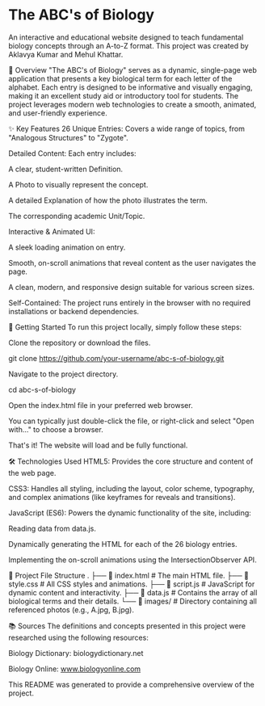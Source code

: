 # The ABC's of Biology
An interactive and educational website designed to teach fundamental biology concepts through an A-to-Z format. This project was created by Aklavya Kumar and Mehul Khattar.

🌟 Overview
"The ABC's of Biology" serves as a dynamic, single-page web application that presents a key biological term for each letter of the alphabet. Each entry is designed to be informative and visually engaging, making it an excellent study aid or introductory tool for students. The project leverages modern web technologies to create a smooth, animated, and user-friendly experience.

✨ Key Features
26 Unique Entries: Covers a wide range of topics, from "Analogous Structures" to "Zygote".

Detailed Content: Each entry includes:

A clear, student-written Definition.

A Photo to visually represent the concept.

A detailed Explanation of how the photo illustrates the term.

The corresponding academic Unit/Topic.

Interactive & Animated UI:

A sleek loading animation on entry.

Smooth, on-scroll animations that reveal content as the user navigates the page.

A clean, modern, and responsive design suitable for various screen sizes.

Self-Contained: The project runs entirely in the browser with no required installations or backend dependencies.

🚀 Getting Started
To run this project locally, simply follow these steps:

Clone the repository or download the files.

git clone https://github.com/your-username/abc-s-of-biology.git

Navigate to the project directory.

cd abc-s-of-biology

Open the index.html file in your preferred web browser.

You can typically just double-click the file, or right-click and select "Open with..." to choose a browser.

That's it! The website will load and be fully functional.

🛠️ Technologies Used
HTML5: Provides the core structure and content of the web page.

CSS3: Handles all styling, including the layout, color scheme, typography, and complex animations (like keyframes for reveals and transitions).

JavaScript (ES6): Powers the dynamic functionality of the site, including:

Reading data from data.js.

Dynamically generating the HTML for each of the 26 biology entries.

Implementing the on-scroll animations using the IntersectionObserver API.

📁 Project File Structure
.
├── 📄 index.html        # The main HTML file.
├── 🎨 style.css         # All CSS styles and animations.
├── 🧠 script.js         # JavaScript for dynamic content and interactivity.
├── 🔬 data.js           # Contains the array of all biological terms and their details.
└── 📂 images/           # Directory containing all referenced photos (e.g., A.jpg, B.jpg).

📚 Sources
The definitions and concepts presented in this project were researched using the following resources:

Biology Dictionary: biologydictionary.net

Biology Online: www.biologyonline.com

This README was generated to provide a comprehensive overview of the project.
